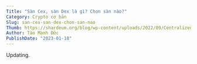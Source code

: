 ```yaml
---
Title: "Sàn Cex, sàn Dex là gì? Chọn sàn nào?"
Category: Crypto cơ bản
Slug: san-cex-san-dex-chon-san-nao
Thumb: https://shardeum.org/blog/wp-content/uploads/2022/09/Centralized-Exchange-CEX-Vs.-Decentralized-Exchange-DEX-A-Comparison.png
Author: Tào Mạnh Đức
PublishDate: "2023-01-18"
---
```


Updating.

